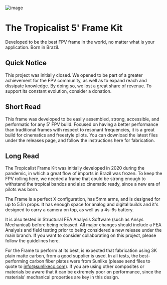 ![image](https://github.com/tropicalfpv/the-tropicalist/assets/11741656/db96d5bc-b3e2-4e0c-934f-0a5ae2b789f3)

# The Tropicalist 5' Frame Kit
Developed to be the best FPV frame in the world, no matter what is your application. Born in Brazil.

## Quick Notice
This project was initially closed. We opened to be part of a greater achievement for the FPV community, as well as to expand reach and dissipate knowledge. By doing so, we lost a great share of revenue. To support its constant evolution, consider a donation.

## Short Read
This frame was developed to be easily assembled, strong, accessible, and performatic for any 5' FPV build. Focused on having a better performance than traditional frames with respect to resonant frequencies, it is a great build for cinematics and freestyle pilots. You can download the latest files under the releases page, and follow the instructions here for fabrication.

## Long Read
The Tropicalist Frame Kit was initially developed in 2020 during the pandemic, in which a great flow of imports in Brazil was frozen. To keep the FPV rolling here, we needed a frame that could be strong enough to withstand the tropical bandos and also cinematic ready, since a new era of pilots was born.

The Frame is a perfect X configuration, has 5mm arms, and is designed for up to 5.1in props. It has enough space for analog and digital builds and it's designed to carry a camera on top, as well as a 4s-6s battery.

It is also tested in Structural FEA Analysis Software (such as Ansys Mechanical) before being released. All major changes should include a FEA Analysis and field testing prior to being considered a new release under the main branch. If you want to consider collaborating on this project, please follow the guidelines here.

For the Frame to perform at its best, is expected that fabrication using 3K plain matte carbon, from a good supplier is used. In all tests, the best-performing carbon fiber plates were from Sunlike (please send files to quote to info@sunlikecc.com). If you are using other composites or materials be aware that it can be extremely poor on performance, since the materials' mechanical properties are key in this design.

